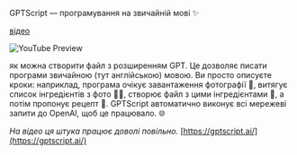 <!--
date: 2024-05-26T21:32:09
-->

GPTScript — програмування на звичайній мові ✨

[відео](https://www.youtube.com/watch?v=W5gaSR8rC8g) 

![YouTube Preview](https://img.youtube.com/vi/W5gaSR8rC8g/mqdefault.jpg)

 як можна створити файл з розширенням GPT. Це дозволяє писати програми звичайною (тут англійською) мовою. Ви просто описуєте кроки: наприклад, програма очікує завантаження фотографії 📸, витягує список інгредієнтів з фото 🍎🍞, створює файл з цими інгредієнтами 📄, а потім пропонує рецепт 🍲. GPTScript автоматично виконує всі мережеві запити до OpenAI, щоб це працювало. 🌐

_На відео ця штука працює доволі повільно._ [https://gptscript.ai/](https://gptscript.ai/)